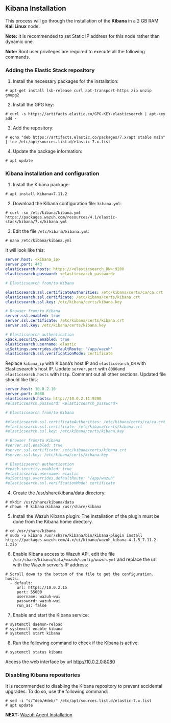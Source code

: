 ## Kibana Installation
This process will go through the installation of the **Kibana** in a 2 GB RAM **Kali Linux** node.

**Note:** It is recommended to set Static IP address for this node rather than dynamic one.

**Note:** Root user privileges are required to execute all the following commands.

### Adding the Elastic Stack repository
1. Install the necessary packages for the installation:
```shell
# apt-get install lsb-release curl apt-transport-https zip unzip gnupg2
```
2. Install the GPG key:
```shell
# curl -s https://artifacts.elastic.co/GPG-KEY-elasticsearch | apt-key add -
```
3. Add the repository:
```shell
# echo "deb https://artifacts.elastic.co/packages/7.x/apt stable main" | tee /etc/apt/sources.list.d/elastic-7.x.list
```
4. Update the package information:
```shell
# apt update
```

### Kibana installation and configuration
1. Install the Kibana package:
```shell
# apt install Kibana=7.11.2
```
2. Download the Kibana configuration file: `kibana.yml`:
```shell
# curl -so /etc/kibana/kibana.yml https://packages.wazuh.com/resources/4.1/elastic-stack/kibana/7.x/kibana.yml
```
3. Edit the file `/etc/kibana/kibana.yml`:
```shell
# nano /etc/kibana/kibana.yml
```
It will look like this:

```yml
server.host: <kibana_ip>
server.port: 443
elasticsearch.hosts: https://<elasticsearch_DN>:9200
elasticsearch.password: <elasticsearch_password>

# Elasticsearch from/to Kibana

elasticsearch.ssl.certificateAuthorities: /etc/kibana/certs/ca/ca.crt
elasticsearch.ssl.certificate: /etc/kibana/certs/kibana.crt
elasticsearch.ssl.key: /etc/kibana/certs/kibana.key

# Browser from/to Kibana
server.ssl.enabled: true
server.ssl.certificate: /etc/kibana/certs/kibana.crt
server.ssl.key: /etc/kibana/certs/kibana.key

# Elasticsearch authentication
xpack.security.enabled: true
elasticsearch.username: elastic
uiSettings.overrides.defaultRoute: "/app/wazuh"
elasticsearch.ssl.verificationMode: certificate
```

Replace `kibana_ip` with Kibana’s host IP and `elasticsearch_DN` with Elasticsearch's host IP. Update `server.port` with `8080`and `elasticsearch.hosts` with `http`. Comment out all other sections. Updated file should like this:

```yml
server.host: 10.0.2.10
server.port: 8080
elasticsearch.hosts: http://10.0.2.11:9200
#elasticsearch.password: <elasticsearch_password>

# Elasticsearch from/to Kibana

#elasticsearch.ssl.certificateAuthorities: /etc/kibana/certs/ca/ca.crt
#elasticsearch.ssl.certificate: /etc/kibana/certs/kibana.crt
#elasticsearch.ssl.key: /etc/kibana/certs/kibana.key

# Browser from/to Kibana
#server.ssl.enabled: true
#server.ssl.certificate: /etc/kibana/certs/kibana.crt
#server.ssl.key: /etc/kibana/certs/kibana.key

# Elasticsearch authentication
#xpack.security.enabled: true
#elasticsearch.username: elastic
#uiSettings.overrides.defaultRoute: "/app/wazuh"
#elasticsearch.ssl.verificationMode: certificate
```

4. Create the /usr/share/kibana/data directory:
```shell
# mkdir /usr/share/kibana/data
# chown -R kibana:kibana /usr/share/kibana
```
5. Install the Wazuh Kibana plugin:
The installation of the plugin must be done from the Kibana home directory.
```shell
# cd /usr/share/kibana
# sudo -u kibana /usr/share/kibana/bin/kibana-plugin install https://packages.wazuh.com/4.x/ui/kibana/wazuh_kibana-4.1.5_7.11.2-1.zip
```
6. Enable Kibana access to Wazuh API, edit the file `/usr/share/kibana/data/wazuh/config/wazuh.yml` and replace the url with the Wazuh server’s IP address:
```shell
# Scroll down to the bottom of the file to get the configuration.
hosts:
  - default:
     url: https://10.0.2.15
     port: 55000
     username: wazuh-wui
     password: wazuh-wui
     run_as: false
```
7. Enable and start the Kibana service:
```shell
# systemctl daemon-reload
# systemctl enable kibana
# systemctl start kibana
```
8. Run the following command to check if the Kibana is active:
```shell
# systemctl status kibana
```
Access the web interface by url http://10.0.2.0:8080

### Disabling Kibana repositories
It is recommended to disabling the Kibana repository to prevent accidental upgrades. To do so, use the following command:
```shell
# sed -i "s/^deb/#deb/" /etc/apt/sources.list.d/elastic-7.x.list
# apt update
```

**NEXT:** [Wazuh Agent Installation](../wazuh-agent-setup)
